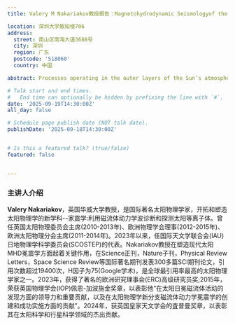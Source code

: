 ```yaml
---
title: Valery M Nakariakov教授报告：Magnetohydrodynamic Seismologyof the Corona of the Sun

location: 深圳大学致知楼706
address:
  street: 南山区南海大道3688号
  city: 深圳
  region: 广东
  postcode: '518060'
  country: 中国

abstract: Processes operating in the outer layers of the Sun’s atmosphere, the fully ionised, magneticallydominated plasma of the corona, remain one of the major unsolved puzzles in solar physics. intensively debated research topics include the enigmatic problem of coronal heating; the rapid release of enormousamounts of magnetic energy in solar flares and coronal mass ejections; the microphysical mechanisms responsible for the efficient acceleration of charged particles; among others. The solar physics community is strongly supported by a range of ground-based and spaceborne observational facilitie, which provide a wealth of high-precision data across the entire electromagnetic spectrum, from radio waves to gamma-rays. Nevertheless, several key parameters of the solar corona, such as the maanetic field,the heating function, and the effective coefficients of therma conduction, viscosity, and resistivity remain inaccessibe to direct observation. The method of magnetohydrodynamic(MHD) seismology, which infers plasma parameters from the properties of MHD waves, offers a paradigm-shifting diagnostic tool for probing the coronal plasma. Modern MHD seismology makes use of a range of MHD modes observed in different plasma structures to determine fundamental physical parameters of the corona and to diagnose the processes at work there. In this talk, we present the current state of the art in MHD seismology.

# Talk start and end times.
#   End time can optionally be hidden by prefixing the line with `#`.
date: '2025-09-19T14:30:00Z'
all_day: false

# Schedule page publish date (NOT talk date).
publishDate: '2025-09-18T14:30:00Z'


# Is this a featured talk? (true/false)
featured: false


---
```


### 主讲人介绍
**Valery Nakariakov**，英国华威大学教授，是国际著名太阳物理学家，开拓和塑造太阳物理学的新学科--家震学:利用磁流体动力学波诊断和探测太阳等离子体。曾任英国太阳物理委员会主席(2010-2013年)、欧洲物理学会理事(2012-2015年)、欧洲太阳物理分会主席(2011-2014年)。2023年以来，任国际天文学联合会(IAU)日地物理学科学委员会(SCOSTEP)的代表。Nakariakov教授在塑造现代太阳MHD冕震学方面起着关键作用，在Science正刊，Nature子刊，Physical Review Letters，Space Science Review等国际著名期刊发表300多篇SCI期刊论文，引用次数超过19400次，H因子为75(Google学术)，是全球最引用率最高的太阳物理学家之一。2023年，获得了著名的欧洲研究理事会(ERC)高级研究员奖;2015年，荣获英国物理学会(IOP)佩恩-加波施金奖章，以表彰他“在太阳日冕磁流体活动的发现方面的领导力和重要贡献，以及在太阳物理学新分支磁流体动力学冕震学的创建和成功实施方面的贡献”。2024年，获英国皇家天文学会的査普曼奖章，以表彰其在太阳科学和行星科学领域的杰出贡献。

